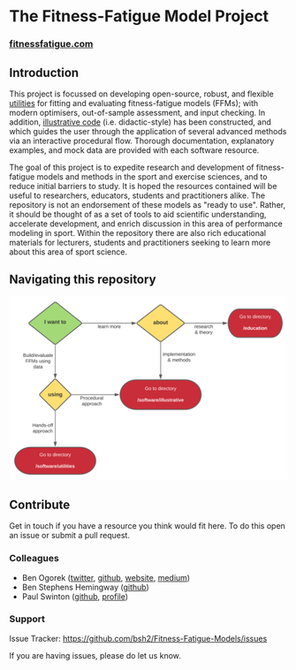 # The Fitness-Fatigue Model Project

### [fitnessfatigue.com](https://fitnessfatigue.com)

## Introduction

This project is focussed on developing open-source, robust, and flexible [utilities](software/utilities) for fitting and evaluating fitness-fatigue models (FFMs); with modern optimisers, out-of-sample assessment, and input checking. In addition, [illustrative code](software/illustrative) (i.e. didactic-style) has been constructed, and which guides the user through the application of several advanced methods via an interactive procedural flow. Thorough documentation, explanatory examples, and mock data are provided with each software resource.

The goal of this project is to expedite research and development of fitness-fatigue models and methods in the sport and exercise sciences, and to reduce initial barriers to study. It is hoped the resources contained will be useful to researchers, educators, students and practitioners alike. The repository is not an endorsement of these models as "ready to use". Rather, it should be thought of as a set of tools to aid scientific understanding, accelerate development, and enrich discussion in this area of performance modeling in sport. Within the repository there are also rich educational materials for lecturers, students and practitioners seeking to learn more about this area of sport science.

## Navigating this repository

![navigate](software/utilities/documentation/img/navigate.svg)

## Contribute

Get in touch if you have a resource you think would fit here. To do this open an issue or submit a pull request.

### Colleagues
- Ben Ogorek ([twitter](https://twitter.com/benogorek?lang=en), [github](https://github.com/baogorek), [website](https://www.ogorekdatasciences.com/), [medium](https://medium.com/@baogorek))
- Ben Stephens Hemingway ([github](github.com/bsh2))
- Paul Swinton ([github](github.com/p-swinton), [profile](https://www3.rgu.ac.uk/dmstaff/swinton-paul))

### Support

Issue Tracker: https://github.com/bsh2/Fitness-Fatigue-Models/issues

If you are having issues, please do let us know.
